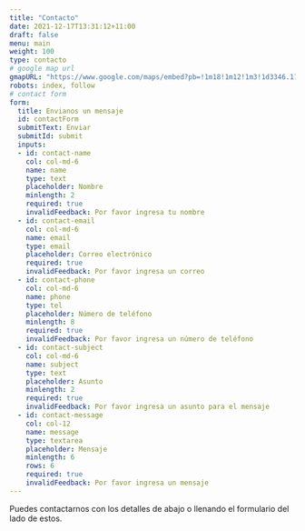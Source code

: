 ```yaml
---
title: "Contacto"
date: 2021-12-17T13:31:12+11:00
draft: false
menu: main
weight: 100
type: contacto
# google map url
gmapURL: "https://www.google.com/maps/embed?pb=!1m18!1m12!1m3!1d3346.110857688175!2d-71.51391522543005!3d-33.00085267357085!2m3!1f0!2f0!3f0!3m2!1i1024!2i768!4f13.1!3m3!1m2!1s0x9689dc3993a5414d%3A0x5938125246605ee!2sJuan%20Enrique%20Lira%2043%2C%20Vi%C3%B1a%20del%20Mar%2C%20Valpara%C3%ADso!5e0!3m2!1ses-419!2scl!4v1698874358608!5m2!1ses-419!2scl"
robots: index, follow
# contact form
form:
  title: Envianos un mensaje
  id: contactForm
  submitText: Enviar
  submitId: submit
  inputs:
  - id: contact-name
    col: col-md-6
    name: name
    type: text
    placeholder: Nombre
    minlength: 2
    required: true
    invalidFeedback: Por favor ingresa tu nombre
  - id: contact-email
    col: col-md-6
    name: email
    type: email
    placeholder: Correo electrónico
    required: true
    invalidFeedback: Por favor ingresa un correo
  - id: contact-phone
    col: col-md-6
    name: phone
    type: tel
    placeholder: Número de teléfono
    minlength: 8
    required: true
    invalidFeedback: Por favor ingresa un número de teléfono
  - id: contact-subject
    col: col-md-6
    name: subject
    type: text
    placeholder: Asunto
    minlength: 2
    required: true
    invalidFeedback: Por favor ingresa un asunto para el mensaje
  - id: contact-message
    col: col-12
    name: message
    type: textarea
    placeholder: Mensaje
    minlength: 6
    rows: 6
    required: true
    invalidFeedback: Por favor ingresa un mensaje
---
```

Puedes contactarnos con los detalles de abajo o llenando el formulario del lado de estos.
